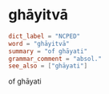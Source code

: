 # ghāyitvā

``` toml
dict_label = "NCPED"
word = "ghāyitvā"
summary = "of ghāyati"
grammar_comment = "absol."
see_also = ["ghāyati"]
```

of ghāyati

